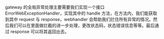 gateway 的全局异常处理主要需要我们实现一个接口ErrorWebExceptionHandler，实现其中的 handle 方法，在方法内，我们能获取到其中 request 与 response，webhandler 会帮助我们拦住所有异常的情况。然后我们可以在里面做拦截的进一步处理，更改状态码，状态错误信息等等。最后通过 response 可以将其返回出去。
